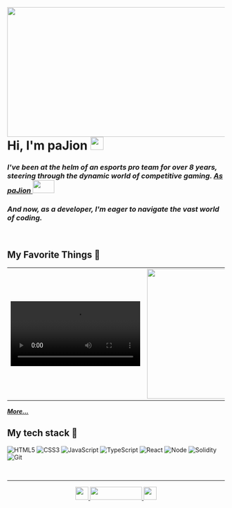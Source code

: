 <img align="right" src="https://github.com/jisub12/jisub12/assets/127164661/ae5e095b-9950-448f-ba2b-550b06baf264" width="4000" height="300"/>

<h1> Hi, I'm paJion <img src="https://github.com/jisub12/jisub12/assets/127164661/e8a85539-6fa1-450a-b464-04aab30a03a2" height="30"></h1>
  <em>
    <h3>
    I've been at the helm of an esports pro team for over 8 years, steering through the dynamic world of competitive gaming.
      <a href="https://liquipedia.net/overwatch/PaJion">
        As paJion
        <img src="https://github.com/jisub12/jisub12/assets/127164661/f2326f10-8e0c-468a-806f-f0dae44e1026" width="50" height="30" />
      </a>
    </h3>
  </em>
  <em>
  <h3>
    And now, as a developer, I'm eager to navigate the vast world of coding.
<!--     <a href="https://blog.naver.com/jisub44">
      Personal Blog
      <img src="https://github.com/jisub12/jisub12/assets/127164661/96437569-6c71-4c83-9c72-58b5d199e0c5" width="50" height="30"/>
    </a> -->
  </h3>
    </em>
  </em>
</p>

<br />

<h2>My Favorite Things 🩷 </h2>
<table>
  <tbody>
    <tr>
      <td>
        <a href="https://blog.naver.com/jisub44/223354147501" title="Crossfit">
          <video width="300" alt="Crossfit" src="https://github.com/jisub12/jisub12/assets/127164661/e36db3fc-7b39-410f-b8e4-2badf913ceb0">
        </a>
      </td>
      <td>
<!--         <a href="https://blog.naver.com/jisub44/223410115770" title="Algorithm">
          <img align="center" src="https://github.com/jisub12/jisub12/assets/127164661/cea48dd0-b680-4594-a6f5-991ada90cb4d" width="300" alt-text="Algorithm">
        </a> -->
        <a href="https://blog.naver.com/jisub44/223410115770" title="Algorithm">
          <img align="center" src="https://github.com/jisub12/jisub12/assets/127164661/cea48dd0-b680-4594-a6f5-991ada90cb4d" width="300" alt-text="Algorithm">
        </a>
      </td>
      <td>
        <a href="https://blog.naver.com/jisub44/223133583658" title="Book">
        <img align="center" src="https://github.com/jisub12/jisub12/assets/127164661/e303fd85-7be3-42ed-a5c8-aa4d4ca89aa6" width="300" alt-text="Book">
          </a>
      </td>
    </tr>
  </tbody>
</table>
<b><em><a href="https://blog.naver.com/jisub44/">More...</a></em></b>

<br/>

<h2> My tech stack 🧡 </h2>

![HTML5](https://img.shields.io/badge/-HTML5-F05032?style=for-the-badge&logo=html5&logoColor=ffffff)
![CSS3](https://img.shields.io/badge/-CSS3-007ACC?style=for-the-badge&logo=css3)
![JavaScript](https://img.shields.io/badge/-JavaScript-%23F7DF1C?style=for-the-badge&logo=javascript&logoColor=000000&labelColor=%23F7DF1C&color=%23FFCE5A)
![TypeScript](https://img.shields.io/badge/-TypeScript-007ACC?style=for-the-badge&logo=typescript&logoColor=white)
![React](https://img.shields.io/badge/-React-222222?style=for-the-badge&logo=react)
![Node](https://img.shields.io/badge/-Nodejs-43853d?style=for-the-badge&logo=Node.js&logoColor=white)
![Solidity](https://img.shields.io/badge/-Solidity-46a2f1?style=for-the-badge&logo=solidity&logoColor=ffffff)
![Git](https://img.shields.io/badge/-Git-F05032?style=for-the-badge&logo=git&logoColor=ffffff)

<br/>

---

<p align="center" margin="10">
  <a href="https://www.instagram.com/jisub.h/" title="Instagram paJion">
    <img src="https://img.shields.io/badge/Instagram-E4405F?style=for-the-badge&logo=instagram&logoColor=white" alt-text="Instagram" height="30"/>
  </a>
  <a href="https://blog.naver.com/jisub44/" title="Blog paJion">
    <img src="https://github.com/jisub12/jisub12/assets/127164661/96437569-6c71-4c83-9c72-58b5d199e0c5" alt-text="Naver blog" width="120" height="30"/>
  </a>
  <a href="https://github.com/jisub12/" title="GitHub paJion">
<!--     <img src="https://img.shields.io/github/followers/jisub12?label=follow&style=social" alt-text="GitHub jisub12" height="30"/> -->
    <img src="https://img.shields.io/github/followers/jisub12" alt-text="GitHub jisub12" height="30"/>
  </a>
</p>


